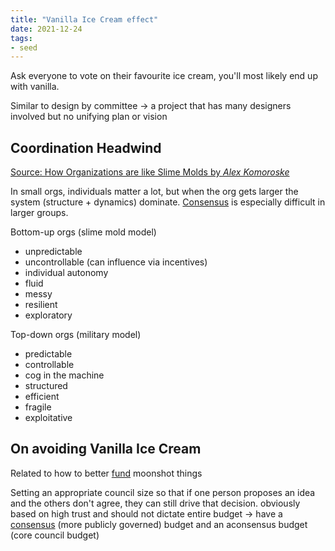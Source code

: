 ```yaml
---
title: "Vanilla Ice Cream effect"
date: 2021-12-24
tags:
- seed
---
```


Ask everyone to vote on their favourite ice cream, you'll most likely end up with vanilla.

Similar to design by committee → a project that has many designers involved but no unifying plan or vision

## Coordination Headwind
[Source: How Organizations are like Slime Molds by 
*Alex Komoroske*](https://komoroske.com/slime-mold/)

In small orgs, individuals matter a lot, but when the org gets larger the system (structure + dynamics) dominate. [Consensus](thoughts/consensus.md) is especially difficult in larger groups.

Bottom-up orgs (slime mold model)
- unpredictable
- uncontrollable (can influence via incentives)
- individual autonomy
- fluid
- messy
- resilient
- exploratory

Top-down orgs (military model)
- predictable
- controllable
- cog in the machine
- structured
- efficient
- fragile
- exploitative

## On avoiding Vanilla Ice Cream
Related to how to better [fund](thoughts/funding.md) moonshot things

Setting an appropriate council size so that if one person proposes an idea and the others don't agree, they can still drive that decision. obviously based on high trust and should not dictate entire budget → have a [consensus](thoughts/consensus.md) (more publicly governed) budget and an aconsensus budget (core council budget)